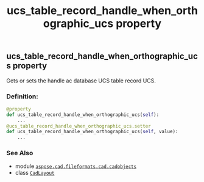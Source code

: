 ﻿---
title: ucs_table_record_handle_when_orthographic_ucs property
second_title: Aspose.CAD for Python via .NET API References
description: 
type: docs
weight: 600
url: /python-net/aspose.cad.fileformats.cad.cadobjects/cadlayout/ucs_table_record_handle_when_orthographic_ucs/
is_root: false
---

## ucs_table_record_handle_when_orthographic_ucs property


Gets or sets the handle ac database UCS table record UCS.
### Definition:
```python
@property
def ucs_table_record_handle_when_orthographic_ucs(self):
    ...
@ucs_table_record_handle_when_orthographic_ucs.setter
def ucs_table_record_handle_when_orthographic_ucs(self, value):
    ...
```

### See Also
* module [`aspose.cad.fileformats.cad.cadobjects`](../../)
* class [`CadLayout`](/cad/python-net/aspose.cad.fileformats.cad.cadobjects/cadlayout)
